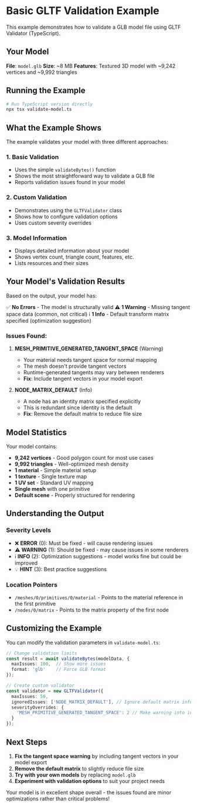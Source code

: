 # Basic GLTF Validation Example

This example demonstrates how to validate a GLB model file using GLTF Validator (TypeScript).

## Your Model

**File**: `model.glb`
**Size**: ~8 MB
**Features**: Textured 3D model with ~9,242 vertices and ~9,992 triangles

## Running the Example

```bash
# Run TypeScript version directly
npx tsx validate-model.ts
```

## What the Example Shows

The example validates your model with three different approaches:

### 1. **Basic Validation**
- Uses the simple `validateBytes()` function
- Shows the most straightforward way to validate a GLB file
- Reports validation issues found in your model

### 2. **Custom Validation**
- Demonstrates using the `GLTFValidator` class
- Shows how to configure validation options
- Uses custom severity overrides

### 3. **Model Information**
- Displays detailed information about your model
- Shows vertex count, triangle count, features, etc.
- Lists resources and their sizes

## Your Model's Validation Results

Based on the output, your model has:

✅ **No Errors** - The model is structurally valid
⚠️ **1 Warning** - Missing tangent space data (common, not critical)
ℹ️ **1 Info** - Default transform matrix specified (optimization suggestion)

### Issues Found:

1. **MESH_PRIMITIVE_GENERATED_TANGENT_SPACE** (Warning)
   - Your material needs tangent space for normal mapping
   - The mesh doesn't provide tangent vectors
   - Runtime-generated tangents may vary between renderers
   - **Fix**: Include tangent vectors in your model export

2. **NODE_MATRIX_DEFAULT** (Info)
   - A node has an identity matrix specified explicitly
   - This is redundant since identity is the default
   - **Fix**: Remove the default matrix to reduce file size

## Model Statistics

Your model contains:
- **9,242 vertices** - Good polygon count for most use cases
- **9,992 triangles** - Well-optimized mesh density
- **1 material** - Simple material setup
- **1 texture** - Single texture map
- **1 UV set** - Standard UV mapping
- **Single mesh** with one primitive
- **Default scene** - Properly structured for rendering

## Understanding the Output

### Severity Levels
- ❌ **ERROR** (0): Must be fixed - will cause rendering issues
- ⚠️ **WARNING** (1): Should be fixed - may cause issues in some renderers
- ℹ️ **INFO** (2): Optimization suggestions - model works fine but could be improved
- 💡 **HINT** (3): Best practice suggestions

### Location Pointers
- `/meshes/0/primitives/0/material` - Points to the material reference in the first primitive
- `/nodes/0/matrix` - Points to the matrix property of the first node

## Customizing the Example

You can modify the validation parameters in `validate-model.ts`:

```typescript
// Change validation limits
const result = await validateBytes(modelData, {
  maxIssues: 100,  // Show more issues
  format: 'glb'    // Force GLB format
});

// Create custom validator
const validator = new GLTFValidator({
  maxIssues: 50,
  ignoredIssues: ['NODE_MATRIX_DEFAULT'], // Ignore default matrix info
  severityOverrides: {
    'MESH_PRIMITIVE_GENERATED_TANGENT_SPACE': 2 // Make warning into info
  }
});
```

## Next Steps

1. **Fix the tangent space warning** by including tangent vectors in your model export
2. **Remove the default matrix** to slightly reduce file size
3. **Try with your own models** by replacing `model.glb`
4. **Experiment with validation options** to suit your project needs

Your model is in excellent shape overall - the issues found are minor optimizations rather than critical problems!
